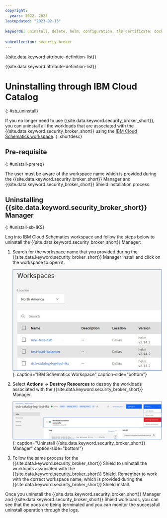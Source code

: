```yaml
---
copyright:
  years: 2022, 2023
lastupdated: "2023-02-13"

keywords: uninstall, delete, helm, configuration, tls certificate, docker config secret, environment variable, regions, cluster, container, app security, memory encryption, data in use

subcollection: security-broker
---
```


{{site.data.keyword.attribute-definition-list}}

{{site.data.keyword.attribute-definition-list}}

# Uninstalling through IBM Cloud Catalog
{: #sb_uninstall}

If you no longer need to use {{site.data.keyword.security_broker_short}}, you can uninstall all the workloads that are associated with the {{site.data.keyword.security_broker_short}} using the [IBM Cloud Schematics workspace](https://cloud.ibm.com/schematics/workspaces).
{: shortdesc}

## Pre-requisite
{: #unistall-prereq}

The user must be aware of the workspace name which is provided during the {{site.data.keyword.security_broker_short}} Manager and {{site.data.keyword.security_broker_short}} Shield installation process.

## Uninstalling {{site.data.keyword.security_broker_short}} Manager
{: #unistall-sb-IKS}

Log into IBM Cloud Schematics workspace and follow the steps below to uninstall the {{site.data.keyword.security_broker_short}} Manager:

1. Search for the workspace name that you provided during the {{site.data.keyword.security_broker_short}} Manager install and click on the workspace to open it.

   ![IBM Schematics Workspace](../images/schematics_workspace.svg){: caption="IBM Schematics Workspace" caption-side="bottom"}

2. Select **Actions** -> **Destroy Resources** to destroy the workloads associated with the {{site.data.keyword.security_broker_short}} Manager.

   ![Uninstall {{site.data.keyword.security_broker_short}} Manager](../images/uninstall_dsb_manager.svg){: caption="Uninstall {{site.data.keyword.security_broker_short}} Manager" caption-side="bottom"}

3. Follow the same process for the {{site.data.keyword.security_broker_short}} Shield to uninstall the workloads associated with the {{site.data.keyword.security_broker_short}} Shield. Remember to work with the correct workspace name, which is provided during the {{site.data.keyword.security_broker_short}} Shield install.

Once you uninstall the {{site.data.keyword.security_broker_short}} Manager and {{site.data.keyword.security_broker_short}} Shield workloads, you can see that the pods are being terminated and you can monitor the successfull uninstall operation through the logs.
